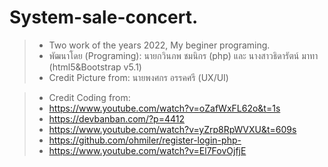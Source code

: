 # System-sale-concert.
> * Two work of the years 2022, My beginer programing.
> * พัฒนาโดย (Programing): นายกวินภพ ชมนิกร (php) และ นางสาวธิดารัตน์ มาทา (html5&Bootstrap v5.1) 
> * Credit Picture from: นายพงศกร อรรคศรี (UX/UI)

> * Credit Coding from:
> * https://www.youtube.com/watch?v=oZafWxFL62o&t=1s
> * https://devbanban.com/?p=4412
> * https://www.youtube.com/watch?v=yZrp8RpWVXU&t=609s
> * https://github.com/ohmiler/register-login-php-
> * https://www.youtube.com/watch?v=El7FovOjfjE

